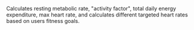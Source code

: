 Calculates resting metabolic rate, "activity factor", total daily energy expenditure, max heart rate, and calculates different targeted heart rates based on users fitness goals. 
